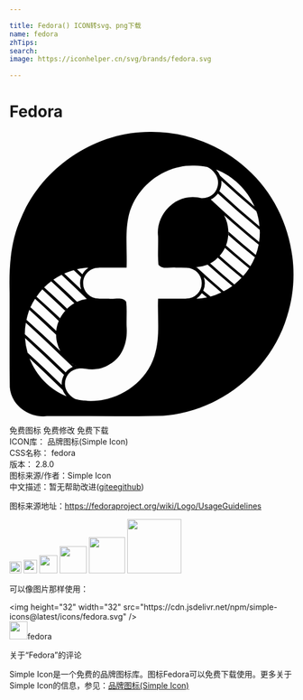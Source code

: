 ```yaml
---

title: Fedora() ICON转svg、png下载
name: fedora
zhTips: 
search: 
image: https://iconhelper.cn/svg/brands/fedora.svg

---
```


# Fedora  <small style="font-size: 60%;font-weight: 100"></small>

<div id="svg" class="svg-wrap">
<svg role="img" xmlns="http://www.w3.org/2000/svg" viewBox="0 0 24 24"><title>Fedora icon</title><path d="M12.004.002C7.29-.063 2.744 2.963.957 7.318c-.884 1.953-1 4.116-.945 6.225.01 2.666-.02 5.334.015 7.998.113 1.542 1.653 2.614 3.133 2.441 3.257-.02 6.514.043 9.77-.035 4.789-.303 9.154-3.796 10.525-8.39 1.401-4.344.03-9.412-3.389-12.442A11.967 11.967 0 0012.004.002zm3.52 2.842c.406-.01.807.032 1.197.117.557.286.945.826.902 1.383-.058.75-.587 1.247-1.379 1.246a2.95 2.95 0 00-.72-.09c-1.726-.053-3.168 1.61-2.97 3.305.023.796-.045 1.601.032 2.392.333.457.987.18 1.475.256.276-.001.562.007.85.008a.134.134 0 00.042.008 1.29 1.29 0 011.291 1.295 1.29 1.29 0 01-1.299 1.295.14.14 0 00-.06.013c-.777.003-1.553-.001-2.33.002-.066 1.616.197 3.275-.31 4.84-.864 2.705-3.97 4.336-6.684 3.62-.537-.285-.91-.791-.868-1.335.062-.796.656-1.308 1.532-1.24.075.006.113.012.168.02.716.14 1.477.034 2.107-.391 1.127-.645 1.502-1.977 1.396-3.192-.02-.687.043-1.384-.033-2.066-.333-.456-.984-.18-1.472-.256H7.59a.137.137 0 00-.065-.015 1.29 1.29 0 01-1.298-1.295c0-.72.574-1.29 1.29-1.295a.136.136 0 00.063-.016h2.316c.059-1.507-.159-3.046.213-4.523.648-2.376 2.951-4.12 5.414-4.086zm.705.052l.13.024-.13-.024zm1.224.28c1.444.543 2.636 1.706 3.25 3.12A81.134 81.134 0 0117.8 3.704a1.762 1.762 0 00-.346-.527zm.45.935a86.952 86.952 0 002.966 2.596c-.014-.044-.033-.087-.049-.13.166.448.265.918.301 1.402a77.84 77.84 0 01-3.39-2.975l.015-.033c.088-.182.143-.386.16-.606a1.393 1.393 0 000-.197c0-.019-.002-.038-.004-.057zm.02.196c-.058.516-.058.516 0 0zm-.314.894a85.339 85.339 0 003.53 3.06c0 .071.015.139.013.21a4.94 4.94 0 01-.06.814 78.521 78.521 0 01-4.082-3.584 1.56 1.56 0 00.6-.5zm.526 1.83c.898.8 1.856 1.623 2.918 2.485a5.215 5.215 0 01-.242.863 74.025 74.025 0 01-2.307-1.963l.002.055c0 .076-.004.152-.01.226.703.612 1.44 1.237 2.24 1.885-.109.26-.234.512-.38.752a73.598 73.598 0 01-2.06-1.752 3.13 3.13 0 00-.161-2.55zm.068 2.758c.644.56 1.319 1.131 2.043 1.72a5.867 5.867 0 01-.5.651 74.233 74.233 0 01-1.99-1.705c.185-.2.332-.425.447-.666zm-.603.816a82.538 82.538 0 002.005 1.71c-.19.199-.392.385-.607.556a75.851 75.851 0 01-2.043-1.771c.203-.107.396-.246.572-.424.027-.022.047-.047.073-.07zm-.86.594a84.363 84.363 0 002.088 1.799c-.23.17-.48.312-.734.445a79.052 79.052 0 01-2.256-2.005c-.024.002-.05.001-.074.003l-.026-.015a3.506 3.506 0 001.002-.227zm-10.045.248l-.021.014h-.012l.004.004c-.211.139-.387.328-.51.55l-.45-.427c.323-.075.655-.126.99-.14zm-.994.14l-.127.032.127-.031zm-.27.075l.622.592a1.55 1.55 0 00.008 1.045c-.468-.444-.94-.893-1.432-1.348.26-.118.529-.21.803-.289zm-1.029.4c.72.674 1.424 1.347 2.133 2.03a2.68 2.68 0 00-.826.242c-.64-.611-1.3-1.23-1.998-1.865.22-.152.453-.285.691-.406zm12.02.204c.473.42.958.846 1.474 1.285a5.37 5.37 0 01-.908.342l-.617-.498a1.55 1.55 0 00.05-1.13zm-12.9.345c.665.614 1.316 1.228 1.958 1.844-.83.485-1.422 1.376-1.527 2.332A98.32 98.32 0 001.777 14.8a5.573 5.573 0 00-.091.219c.777.699 1.522 1.392 2.252 2.087.002.284.042.57.14.848.053.19.13.366.22.533a107.233 107.233 0 00-2.859-2.634c.026-.108.04-.217.073-.323.137-.518.366-.998.65-1.441.69.622 1.35 1.242 2.002 1.861a2.98 2.98 0 01.107-.232 99.448 99.448 0 00-1.986-1.819c.15-.214.311-.42.49-.613.662.602 1.296 1.202 1.926 1.803.054-.06.11-.122.168-.178-.618-.585-1.26-1.18-1.94-1.79a5.82 5.82 0 01.592-.509zm12.718.153l-.027.265.027-.265zm1.733.754l-.051.023.05-.023zm-1.72.091l.44.354c-.287.06-.582.096-.88.103h-.016a1.56 1.56 0 00.457-.457zM1.386 16.102c1.32 1.188 2.532 2.356 3.781 3.558l.174.166c-.237.107-.44.266-.594.465A125.931 125.931 0 001.3 17.076a5.176 5.176 0 01.086-.975zm-.07 1.289a154.272 154.272 0 013.294 3.111c-.109.2-.18.427-.199.676a1.406 1.406 0 000 .166c-.92-.884-1.857-1.779-2.88-2.71a5.65 5.65 0 01-.216-1.243zm.378 1.714c.943.876 1.852 1.748 2.778 2.64l.021.02c.07.195.185.372.326.532-1.445-.56-2.562-1.767-3.125-3.192zm3.352.264c.179.14.374.26.58.358l-.025.005-.018-.015a3.014 3.014 0 01-.537-.348zm1.047 3.252l.15.025-.15-.025zm.228.04s.09.007.274.025a33.668 33.668 0 00-.274-.026Z"/></svg>
</div>
<detail full-name='fedora'></detail>

<div class="detail-page">
<p>
<span><span class="badge-success badge">免费图标</span> <span class="badge-success badge">免费修改</span>  <span class="badge-success badge">免费下载</span> </span>
<br/>
<span>
ICON库：
<span class="badge-secondary badge">品牌图标(Simple Icon)</span> 
</span>
<br/>
<span>
CSS名称：
<span class="badge-secondary badge">fedora</span> 
</span>

<br/>
<span>
版本：
<span class="badge-secondary badge">2.8.0</span> 
</span>
<br/>
<span>图标来源/作者：<span class="badge-light badge">Simple Icon</span></span> 
<br/>
<span class="zh-detail">中文描述：暂无<span class="help-link"><span>帮助改进</span>(<a href="https://gitee.com/liuwave/icon-helper/edit/master/json/brands/fedora.json" target="_blank" rel="noopener noreferrer">gitee</a><a href="https://github.com/liuwave/icon-helper/edit/master/json/brands/fedora.json" target="_blank" rel="noopener noreferrer">github</a></span>)</span><br/>
</p>
</div><div class="description description alert alert-light"><p>图标来源地址：<a href="https://fedoraproject.org/wiki/Logo/UsageGuidelines" target="_blank" rel="noopener noreferrer">https://fedoraproject.org/wiki/Logo/UsageGuidelines</a></p></div>
<div class="alert alert-dark">
<img height="21" width="21" src="https://cdn.jsdelivr.net/npm/simple-icons@latest/icons/fedora.svg" />
<img height="24" width="24" src="https://cdn.jsdelivr.net/npm/simple-icons@latest/icons/fedora.svg" />
<img height="32" width="32" src="https://cdn.jsdelivr.net/npm/simple-icons@latest/icons/fedora.svg" />
<img height="48" width="48" src="https://cdn.jsdelivr.net/npm/simple-icons@latest/icons/fedora.svg" />
<img height="64" width="64" src="https://cdn.jsdelivr.net/npm/simple-icons@latest/icons/fedora.svg" />
<img height="96" width="96" src="https://cdn.jsdelivr.net/npm/simple-icons@latest/icons/fedora.svg" />

</div>
<div>
  <p>可以像图片那样使用：    
  </p>
  <div class="alert alert-primary" style="font-size: 14px">
    &lt;img height="32" width="32" src="https://cdn.jsdelivr.net/npm/simple-icons@latest/icons/fedora.svg" /&gt;
    <copy-btn content='<img height="32" width="32" src="https://cdn.jsdelivr.net/npm/simple-icons@latest/icons/fedora.svg" />'></copy-btn>
  </div>
  <div class="alert alert-secondary">
    <img height="32" width="32" src="https://cdn.jsdelivr.net/npm/simple-icons@latest/icons/fedora.svg" />fedora
    <copy-btn content="fedora" btn-title="复制图标名称"></copy-btn>
  </div>
</div>

<Vssue title="关于“Fedora”的评论" >关于“Fedora”的评论</Vssue>


<div><p>Simple Icon是一个免费的品牌图标库。图标Fedora可以免费下载使用。更多关于  Simple Icon的信息，参见：<a target="_blank" href="https://iconhelper.cn/brands.html">品牌图标(Simple Icon)</a>
</p></div>
